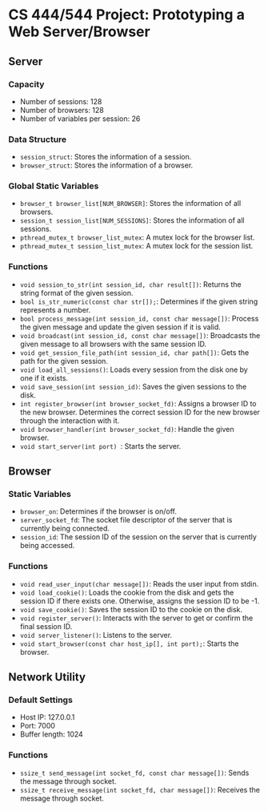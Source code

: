 # CS 444/544 Project: Prototyping a Web Server/Browser

## Server

### Capacity

- Number of sessions: 128
- Number of browsers: 128
- Number of variables per session: 26

### Data Structure

- `session_struct`: Stores the information of a session.
- `browser_struct`: Stores the information of a browser.

### Global Static Variables

- `browser_t browser_list[NUM_BROWSER]`: Stores the information of all browsers.
- `session_t session_list[NUM_SESSIONS]`: Stores the information of all sessions.
- `pthread_mutex_t browser_list_mutex`: A mutex lock for the browser list.
- `pthread_mutex_t session_list_mutex`: A mutex lock for the session list.

### Functions

- `void session_to_str(int session_id, char result[])`: Returns the string format of the given session.
- `bool is_str_numeric(const char str[]);`: Determines if the given string represents a number.
- `bool process_message(int session_id, const char message[])`: Process the given message and update the given session if it is valid.
- `void broadcast(int session_id, const char message[])`: Broadcasts the given message to all browsers with the same session ID.
- `void get_session_file_path(int session_id, char path[])`: Gets the path for the given session.
- `void load_all_sessions()`: Loads every session from the disk one by one if it exists.
- `void save_session(int session_id)`: Saves the given sessions to the disk.
- `int register_browser(int browser_socket_fd)`: Assigns a browser ID to the new browser. Determines the correct session ID for the new browser through the interaction with it.
- `void browser_handler(int browser_socket_fd)`: Handle the given browser.
- `void start_server(int port) `: Starts the server.

## Browser

### Static Variables

- `browser_on`: Determines if the browser is on/off.
- `server_socket_fd`: The socket file descriptor of the server that is currently being connected.
- `session_id`: The session ID of the session on the server that is currently being accessed.

### Functions

- `void read_user_input(char message[])`: Reads the user input from stdin.
- `void load_cookie()`: Loads the cookie from the disk and gets the session ID if there exists one. Otherwise, assigns the session ID to be -1.
- `void save_cookie()`: Saves the session ID to the cookie on the disk.
- `void register_server()`: Interacts with the server to get or confirm the final session ID.
- `void server_listener()`: Listens to the server.
- `void start_browser(const char host_ip[], int port);`: Starts the browser.

## Network Utility

### Default Settings

- Host IP: 127.0.0.1
- Port: 7000
- Buffer length: 1024

### Functions

- `ssize_t send_message(int socket_fd, const char message[])`: Sends the message through socket.
- `ssize_t receive_message(int socket_fd, char message[])`: Receives the message through socket.
